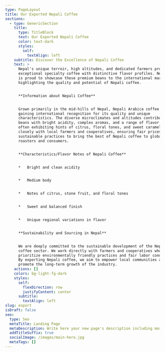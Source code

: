 ```yaml
---
type: PageLayout
title: Our Exported Nepali Coffee
sections:
  - type: GenericSection
    title:
      type: TitleBlock
      text: Our Exported Nepali Coffee
      color: text-dark
      styles:
        self:
          textAlign: left
    subtitle: Discover the Excellence of Nepali Coffee
    text: >
      Nepal's unique terroir, high altitudes, and dedicated farmers produce
      exceptional specialty coffee with distinctive flavor profiles. NepCoffee
      is proud to showcase these premium beans to the international market,
      highlighting the quality and potential of Nepali coffee.


      **Information about Nepali Coffee**


      Grown primarily in the mid-hills of Nepal, Nepali Arabica coffee is
      gaining international recognition for its quality and unique
      characteristics. The diverse microclimates and altitudes contribute to
      beans with bright acidity, complex aromas, and a range of flavor notes,
      often exhibiting hints of citrus, floral tones, and sweet caramel. We work
      closely with local farmers and cooperatives, ensuring fair prices and
      sustainable practices to bring the best of Nepali coffee to global
      roasters and consumers.


      **Characteristics/Flavor Notes of Nepali Coffee**


      *   Bright and clean acidity


      *   Medium body


      *   Notes of citrus, stone fruit, and floral tones


      *   Sweet and balanced finish


      *   Unique regional variations in flavor


      **Sustainability and Sourcing in Nepal**


      We are deeply committed to the sustainable development of the Nepali
      coffee sector. We work directly with farmers and cooperatives who
      prioritize environmentally friendly practices and fair labor conditions.
      By exporting Nepali coffee, we aim to empower local communities and
      promote the long-term growth of the industry.
    actions: []
    colors: bg-light-fg-dark
    styles:
      self:
        flexDirection: row
        justifyContent: center
      subtitle:
        textAlign: left
slug: export
isDraft: false
seo:
  type: Seo
  metaTitle: Landing Page
  metaDescription: Write here your new page's description including most relevant keywords.
  addTitleSuffix: true
  socialImage: /images/main-hero.jpg
  metaTags: []
---
```

